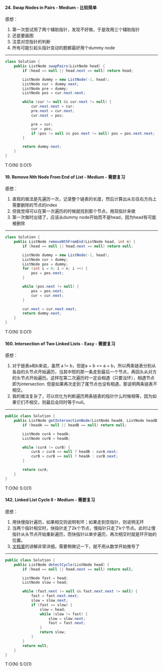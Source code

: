 #### 24. Swap Nodes in Pairs - Medium - 比较简单

感想：

1. 第一次尝试用了两个辅助指针，发现不好做，于是改用三个辅助指针
2. 还是要画图
3. 注意对空指针的判断
4. 所有可能引起头指针变动的题都最好用个dummy node

---
```java
class Solution {
    public ListNode swapPairs(ListNode head) {
        if (head == null || head.next == null) return head;

        ListNode dummy = new ListNode(-1, head);
        ListNode cur = dummy.next;
        ListNode pre = dummy;
        ListNode pos = cur.next.next;

        while (cur != null && cur.next != null) {
            cur.next.next = cur;
            pre.next = cur.next;
            cur.next = pos;

            pre = cur;
            cur = pos;
            if (pos != null && pos.next != null) pos = pos.next.next;
        }

        return dummy.next;
    }
}
```
T:O(N) S:O(1)

#### 19. Remove Nth Node From End of List - Medium - 需要复习

感想：

1. 直观的做法是先遍历一次，记录整个链表的长度，然后计算出从左往右方向上需要删除的节点的index
2. 但我觉得可以在第一次遍历的时候就找到那个节点，用双指针来做
3. 第一次做时出错了，应该从dummy node开始而不是head，因为head有可能被删除

---
```java
class Solution {
    public ListNode removeNthFromEnd(ListNode head, int n) {
        if (head == null || head.next == null) return null;

        ListNode dummy = new ListNode(-1, head);
        ListNode cur = dummy;
        ListNode pos = dummy;
        for (int i = 0; i < n; i ++) {
            pos = pos.next;
        }

        while (pos.next != null) {
            pos = pos.next;
            cur = cur.next;
        }

        cur.next = cur.next.next;
        return dummy.next;
    }
}
```
T:O(N) S:O(1)

#### 160. Intersection of Two Linked Lists - Easy - 需要复习

感想：

1. 对于链表a和b来说，虽然 a != b，但是a + b == a + b，所以两条链表分别从各自的头节点开始遍历，当其中短的那一条走到最后一个节点，再回头从对方的头节点开始遍历。这样在第二次遍历时一定会相遇（只要没环），相遇节点即为intersection. 但是如果再次走到了尾节点也没有相遇，那说明两条链表不相交。
2. 我的做法复杂了，可以优化为判断遍历两条链表的指针什么时候相等，因为如果它们不相交，则最后会同时等于null。

---
```java
public class Solution {
    public ListNode getIntersectionNode(ListNode headA, ListNode headB) {
        if (headA == null || headB == null) return null;

        ListNode curA = headA;
        ListNode curB = headB;

        while (curA != curB) {
            curA = curA == null ? headB : curA.next;
            curB = curB == null ? headA : curB.next;
        }

        return curA;
    }
}
```
T:O(N) S:O(1)

#### 142. Linked List Cycle II - Medium - 需要复习

感想：

1. 用快慢指针遍历，如果相交则说明有环；如果走到空指针，则说明无环
2. 当两个指针相交时，快指针走了2k个节点，慢指针只走了k个节点。此时让慢指针从头节点开始重新遍历，而快指针以单步遍历，再次相交时就是环开始的位置。
3. [文档里](https://programmercarl.com/0142.%E7%8E%AF%E5%BD%A2%E9%93%BE%E8%A1%A8II.html#%E7%AE%97%E6%B3%95%E5%85%AC%E5%BC%80%E8%AF%BE)的讲解非常详细，需要稍微记一下，就不用从数学开始推导了

---
```java
public class Solution {
    public ListNode detectCycle(ListNode head) {
        if (head == null || head.next == null) return null;

        ListNode fast = head;
        ListNode slow = head;

        while (fast.next != null && fast.next.next != null) {
            fast = fast.next.next;
            slow = slow.next;
            if (fast == slow) {
                slow = head;
                while (slow != fast) {
                    slow = slow.next;
                    fast = fast.next;
                }
                return slow;
            }
        }
        return null;
    }
}
```
T:O(N) S:O(1)



